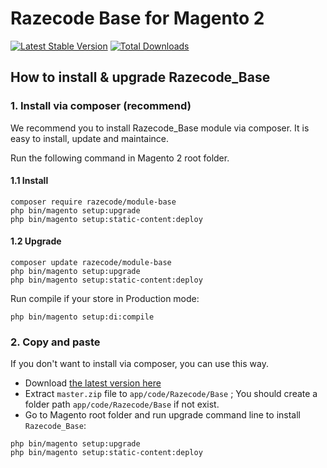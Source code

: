 # Razecode Base for Magento 2

[![Latest Stable Version](https://poser.pugx.org/razecode/base/v/stable)](https://packagist.org/packages/razecode/base)
[![Total Downloads](https://poser.pugx.org/razecode/base/downloads)](https://packagist.org/packages/razecode/base)

## How to install & upgrade Razecode_Base

### 1. Install via composer (recommend)

We recommend you to install Razecode_Base module via composer. It is easy to install, update and maintaince.

Run the following command in Magento 2 root folder.

#### 1.1 Install

```
composer require razecode/module-base
php bin/magento setup:upgrade
php bin/magento setup:static-content:deploy
```

#### 1.2 Upgrade

```
composer update razecode/module-base
php bin/magento setup:upgrade
php bin/magento setup:static-content:deploy
```

Run compile if your store in Production mode:

```
php bin/magento setup:di:compile
```

### 2. Copy and paste

If you don't want to install via composer, you can use this way. 

- Download [the latest version here](https://github.com/razecodetech/module-base/archive/master.zip) 
- Extract `master.zip` file to `app/code/Razecode/Base` ; You should create a folder path `app/code/Razecode/Base` if not exist.
- Go to Magento root folder and run upgrade command line to install `Razecode_Base`:

```
php bin/magento setup:upgrade
php bin/magento setup:static-content:deploy
```
